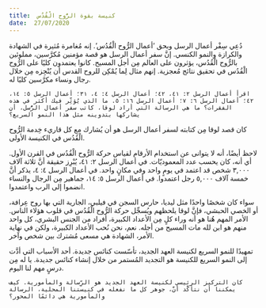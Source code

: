 ```yaml
---
title:  كنيسة بقوة الرُّوح الْقُدُس
date:  27/07/2020
---
```


دُعِي سِفْر أعمال الرسل وبحق ’أعمال الرُّوح الْقُدُس’. إنه مُغامرة مُثيرة في الشهادة والكرازة والنمو الكنسي. إنَّ سفر أعمال الرسل هو قصة مؤمنين مُكرَّسين، مملوئين بالرُّوح الْقُدُس، يؤثرون على العالم مِن أجل المسيح. كانوا يعتمدون كليًا على الرُّوح الْقُدُس في تحقيق نتائج مُعجزية. إنهم مثال لِما يُمْكِن للروح القدس أن يُنْجِزه مِن خلال رجال ونساء مكرَّسين كليًا له.

`اقرأ أعمال الرسل ٢: ٤١، ٤٢؛ أعمال الرسل ٤: ٤، ٣١؛ أعمال الرسل ٥: ١٤، ٤٢؛ أعمال الرسل ٦: ٧؛ أعمال الرسل ١٦: ٥. ما الذي يُؤثِّر فيك أكثر في هذه الفقرات؟ ما هي الرسالة التي أراد لوقا، كاتب سفر أعمال الرُّسل، أن يشاركها بتدوينه مثل هذا النمو السريع؟`

كان قصد لوقا مِن كتابته لسفر أعمال الرسل هو أن يُشارك مع كل قاريء خِدمة الرُّوح الْقُدُس في الكنيسة الأولى.

لاحظ أيضًا، أنه لا يتوانى عن استخدام الأرقام لقياس حركة الرُّوح الْقُدُس في القرن الأول. أي أنه، كان يحسب عدد المعموديّات. في أعمال الرسل ٢: ٤١، يُبْرِز حقيقة أنَّ ثلاثة آلاف ٣,٠٠٠ شخص قد اعتمد في يومٍ واحد وفي مكانٍ واحد. في أعمال الرسل ٤: ٤، يذكر أنَّ خمسة آلاف ٥,٠٠٠ رجل اعتمدوا. في أعمال الرسل ٥: ١٤، جماهير مِن الرجال والنساء انضموا إلى الرب واعتمدوا.

سواء كان شخصًا واحدًا مثل ليديا، حارس السجن في فيلبي، الجارية التي بها روح عِرافة، أو الخصي الحبشي، فإنَّ لوقا يلحظهم ويُسجِّل حركة الرُّوح الْقُدُس في قلوب هؤلاء الناس. الأمر المهم هُنا هو أنه وراء كلٍ مِن الأعداد الكبيرة، أفراد من الجنس البشري، كل واحد منهم هو ابن لله مات المسيح من أجله. نعم، نحن نُحب الأعداد الكبيرة، ولكن في نهاية الأمر، الشهادة هي مسعى مُشترك بين شخص وآخر.

تمهيدًا للنمو السريع لكنيسة العهد الجديد، تأسّست كنائس جديدة. أحد الأسباب التي أدَّت إلى النمو السريع للكنيسة هو التجديد المُستمر من خلال إنشاء كنائس جديدة. يا له مِن درسٍ مهم لنا اليوم.

`كان التركيز الرئيسي لكنيسة العهد الجديد هو الرِّسالة والمأمورية. كيف يمكننا أن نتأكَّد أنَّ، جوهر كل ما نفعله في كنيستنا المحلية، الرسالة والمأمورية هي دائمًا المحور؟`